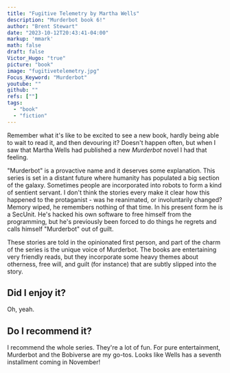 ```yaml
---
title: "Fugitive Telemetry by Martha Wells"
description: "Murderbot book 6!"
author: "Brent Stewart"
date: "2023-10-12T20:43:41-04:00"
markup: 'mmark'
math: false
draft: false
Victor_Hugo: "true"
picture: "book"
image: "fugitivetelemetry.jpg"
Focus_Keyword: "Murderbot"
youtube: ""
github: ""
refs: [""]
tags:
  - "book"
  - "fiction"
---
```

Remember what it's like to be excited to see a new book, hardly being able to wait to read it, and then devouring it?  Doesn't happen often, but when I saw that Martha Wells had published a new _Murderbot_ novel I had that feeling.

"Murderbot" is a provactive name and it deserves some explanation.  This series is set in a distant future where humanity has populated a big section of the galaxy.  Sometimes people are incorporated into robots to form a kind of sentient servant.  I don't think the stories every make it clear how this happened to the protaganist - was he reanimated, or involuntarily changed?  Memory wiped, he remembers nothing of that time.  In his present form he is a SecUnit.  He's hacked his own software to free himself from the programming, but he's previously been forced to do things he regrets and calls himself "Murderbot" out of guilt.

These stories are told in the opinionated first person, and part of the charm of the series is the unique voice of Murderbot.  The books are entertaining very friendly reads, but they incorporate some heavy themes about otherness, free will, and guilt (for instance) that are subtly slipped into the story.

## Did I enjoy it?
Oh, yeah.

## Do I recommend it?
I recommend the whole series.  They're a lot of fun.  For pure entertainment, Murderbot and the Bobiverse are my go-tos.  Looks like Wells has a seventh installment coming in November!
